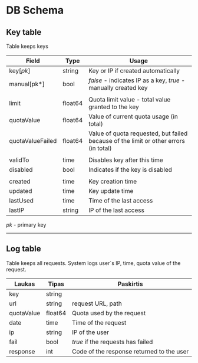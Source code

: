# DB Schema

## Key table

Table keeps keys

| Field | Type | Usage |
| ---|-|-|
| key[*pk*] | string | Key or IP if created automatically |
| manual[pk*] | bool | *false* - indicates IP as a key, *true* - manually created key |
||
| limit   | float64 | Quota limit value - total value granted to the key |
| quotaValue | float64 | Value of current quota usage (in total) |
| quotaValueFailed | float64 | Value of quota requested, but failed because of the limit or other errors (in total) |
||
| validTo | time | Disables key after this time |
| disabled | bool | Indicates if the key is disabled |
||
| created | time | Key creation time |
| updated | time | Key update time |
| lastUsed | time | Time of the last access |
| lastIP | string | IP of the last access |

*pk* - primary key

---

## Log table

Table keeps all requests. System logs user`s IP, time, quota value of the request.

| Laukas| Tipas | Paskirtis |
| ---|-|-|
| key | string | |
| url | string | request URL, path |
| quotaValue | float64 | Quota used by the request |
| date | time | Time of the request |
| ip | string | IP of the user |
| fail | bool | *true* if the requests has failed |
| response | int | Code of the response returned to the user |
